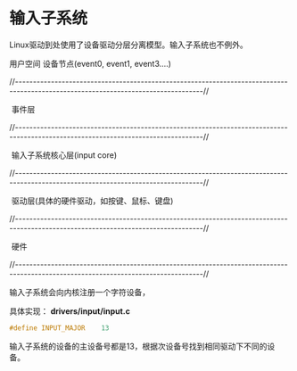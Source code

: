 # 输入子系统

Linux驱动到处使用了设备驱动分层分离模型。输入子系统也不例外。         

用户空间                                       设备节点(event0, event1, event3....)

//----------------------------------------------------------------------------------------------------------------------------------//                                               

​                                                          事件层

//----------------------------------------------------------------------------------------------------------------------------------//

​												输入子系统核心层(input core)

//----------------------------------------------------------------------------------------------------------------------------------//

​        										  驱动层(具体的硬件驱动，如按键、鼠标、键盘)

//----------------------------------------------------------------------------------------------------------------------------------//

​												    硬件

//----------------------------------------------------------------------------------------------------------------------------------//



输入子系统会向内核注册一个字符设备，

具体实现： **drivers/input/input.c** 

```c
#define INPUT_MAJOR    13 
```

输入子系统的设备的主设备号都是13，根据次设备号找到相同驱动下不同的设备。

